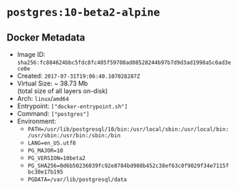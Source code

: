 # `postgres:10-beta2-alpine`

## Docker Metadata

- Image ID: `sha256:fc884624bbc5fdc8fc485f59708ad08528244b97b7d9d3ad1998a5c6ad3ece0e`
- Created: `2017-07-31T19:06:40.107028287Z`
- Virtual Size: ~ 38.73 Mb  
  (total size of all layers on-disk)
- Arch: `linux`/`amd64`
- Entrypoint: `["docker-entrypoint.sh"]`
- Command: `["postgres"]`
- Environment:
  - `PATH=/usr/lib/postgresql/10/bin:/usr/local/sbin:/usr/local/bin:/usr/sbin:/usr/bin:/sbin:/bin`
  - `LANG=en_US.utf8`
  - `PG_MAJOR=10`
  - `PG_VERSION=10beta2`
  - `PG_SHA256=0d6b50236039fc92e8784bd908b452c38ef63c0f9029f34e7115fbc30e17b195`
  - `PGDATA=/var/lib/postgresql/data`
